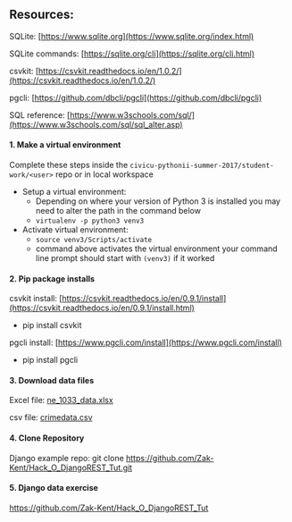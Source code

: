 ## Resources:
SQLite:
[https://www.sqlite.org](https://www.sqlite.org/index.html)

SQLite commands:
[https://sqlite.org/cli](https://sqlite.org/cli.html)

csvkit: 
[https://csvkit.readthedocs.io/en/1.0.2/](https://csvkit.readthedocs.io/en/1.0.2/)

pgcli:
[https://github.com/dbcli/pgcli](https://github.com/dbcli/pgcli)

SQL reference: 
[https://www.w3schools.com/sql/](https://www.w3schools.com/sql/sql_alter.asp)
 
#### 1. Make a virtual environment 
Complete these steps inside the ```civicu-pythonii-summer-2017/student-work/<user>``` repo or in local workspace
- Setup a virtual environment: 
  - Depending on where your version of Python 3 is installed you may need to alter the path in the command below
  - ```virtualenv -p python3 venv3``` 
- Activate virtual environment: 
  - ```source venv3/Scripts/activate``` 
  - command above activates the virtual environment your command line prompt should start with ```(venv3)``` if it worked
  
#### 2. Pip package installs
csvkit install:
[https://csvkit.readthedocs.io/en/0.9.1/install](https://csvkit.readthedocs.io/en/0.9.1/install.html)
- pip install csvkit

pgcli install:
[https://www.pgcli.com/install](https://www.pgcli.com/install)
- pip install pgcli
  
#### 3. Download data files
Excel file:
[ne_1033_data.xlsx](https://raw.githubusercontent.com/wireservice/csvkit/master/examples/realdata/ne_1033_data.xlsx)

csv file:
[crimedata.csv](https://github.com/hackoregon/hack-university-database-engineering/blob/master/Data/Crime%20Data/crimedata.csv)

#### 4. Clone Repository
Django example repo:
git clone https://github.com/Zak-Kent/Hack_O_DjangoREST_Tut.git

#### 5. Django data exercise
https://github.com/Zak-Kent/Hack_O_DjangoREST_Tut








  
